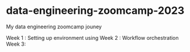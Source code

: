 # data-engineering-zoomcamp-2023
My data engineering zoomcamp jouney

Week 1 : Setting up environment using 
Week 2 : Workflow orchestration        
Week 3: 

